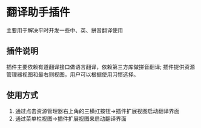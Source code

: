 # 翻译助手插件
主要用于解决平时开发一些中、英、拼音翻译使用

## 插件说明
插件主要依赖有道翻译接口做语言翻译，依赖第三方库做拼音翻译;
插件提供资源管理器视图和最右则视图，用户可以根据使用习惯选择。

## 使用方式
1. 通过点击资源管理器右上角的三横扛按钮->插件扩展视图启动翻译界面
2. 通过菜单栏视图->插件扩展视图来启动翻译界面